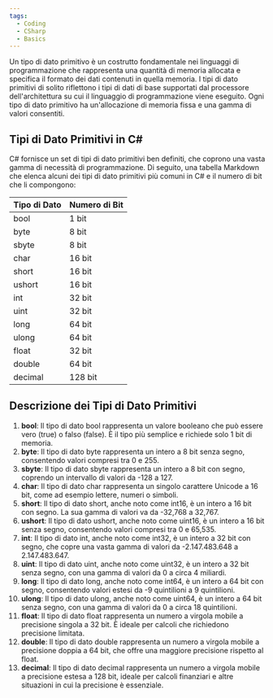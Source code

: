 ```yaml
---
tags:
  - Coding
  - CSharp
  - Basics
---
```



Un tipo di dato primitivo è un costrutto fondamentale nei linguaggi di programmazione che rappresenta una quantità di memoria allocata e specifica il formato dei dati contenuti in quella memoria.
I tipi di dato primitivi di solito riflettono i tipi di dati di base supportati dal processore dell'architettura su cui il linguaggio di programmazione viene eseguito.
Ogni tipo di dato primitivo ha un'allocazione di memoria fissa e una gamma di valori consentiti.

## Tipi di Dato Primitivi in C#

C# fornisce un set di tipi di dato primitivi ben definiti, che coprono una vasta gamma di necessità di programmazione.
Di seguito, una tabella Markdown che elenca alcuni dei tipi di dato primitivi più comuni in C# e il numero di bit che li compongono:

| Tipo di Dato | Numero di Bit |
|--------------|--------------|
| bool         | 1 bit        |
| byte         | 8 bit        |
| sbyte        | 8 bit        |
| char         | 16 bit       |
| short        | 16 bit       |
| ushort       | 16 bit       |
| int          | 32 bit       |
| uint         | 32 bit       |
| long         | 64 bit       |
| ulong        | 64 bit       |
| float        | 32 bit       |
| double       | 64 bit       |
| decimal      | 128 bit      |

## Descrizione dei Tipi di Dato Primitivi

1. **bool**: Il tipo di dato bool rappresenta un valore booleano che può essere vero (true) o falso (false). È il tipo più semplice e richiede solo 1 bit di memoria.
2. **byte**: Il tipo di dato byte rappresenta un intero a 8 bit senza segno, consentendo valori compresi tra 0 e 255.
3. **sbyte**: Il tipo di dato sbyte rappresenta un intero a 8 bit con segno, coprendo un intervallo di valori da -128 a 127.
4. **char**: Il tipo di dato char rappresenta un singolo carattere Unicode a 16 bit, come ad esempio lettere, numeri o simboli.
5. **short**: Il tipo di dato short, anche noto come int16, è un intero a 16 bit con segno. La sua gamma di valori va da -32,768 a 32,767.
6. **ushort**: Il tipo di dato ushort, anche noto come uint16, è un intero a 16 bit senza segno, consentendo valori compresi tra 0 e 65,535.
7. **int**: Il tipo di dato int, anche noto come int32, è un intero a 32 bit con segno, che copre una vasta gamma di valori da -2.147.483.648 a 2.147.483.647.
8. **uint**: Il tipo di dato uint, anche noto come uint32, è un intero a 32 bit senza segno, con una gamma di valori da 0 a circa 4 miliardi.
9. **long**: Il tipo di dato long, anche noto come int64, è un intero a 64 bit con segno, consentendo valori estesi da -9 quintilioni a 9 quintilioni.
10. **ulong**: Il tipo di dato ulong, anche noto come uint64, è un intero a 64 bit senza segno, con una gamma di valori da 0 a circa 18 quintilioni.
11. **float**: Il tipo di dato float rappresenta un numero a virgola mobile a precisione singola a 32 bit. È ideale per calcoli che richiedono precisione limitata.
12. **double**: Il tipo di dato double rappresenta un numero a virgola mobile a precisione doppia a 64 bit, che offre una maggiore precisione rispetto al float.
13. **decimal**: Il tipo di dato decimal rappresenta un numero a virgola mobile a precisione estesa a 128 bit, ideale per calcoli finanziari e altre situazioni in cui la precisione è essenziale.